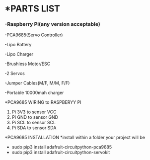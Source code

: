 # *PARTS LIST

### -Raspberry Pi(any version acceptable)
  
  -PCA9685(Servo Controller)
  
  -Lipo Battery
  
  -Lipo Charger
  
  -Brushless Motor/ESC
  
  -2 Servos
  
  -Jumper Cables(M/F, M/M, F/F)
  
  -Portable 10000mah charger


*PCA9685 WIRING to RASPBERYY PI
  1. Pi 3V3 to sensor VCC
  2. Pi GND to sensor GND
  3. Pi SCL to sensor SCL
  4. Pi SDA to sensor SDA


*PCA9685 INSTALLATION
  *install within a folder your project will be
  - sudo pip3 install adafruit-circuitpython-pca9685
  - sudo pip3 install adafruit-circuitpython-servokit
  

  
  
